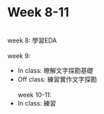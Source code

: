 # Week 8-11
\
week 8: 學習EDA \
\
week 9:
* In class: 暸解文字探勘基礎
* Off class: 練習實作文字探勘\
\
week 10-11:
* In class: 練習
